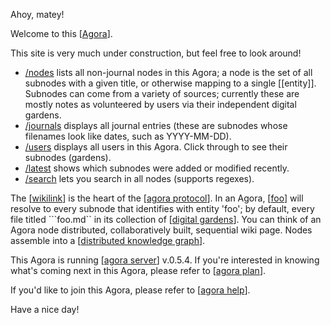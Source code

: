 Ahoy, matey!

Welcome to this [[Agora]].

 This site is very much under construction, but feel free to look around! 
 
- [/nodes](/nodes) lists all non-journal nodes in this Agora; a node is the set of all subnodes with a given title, or otherwise mapping to a single [[entity]]. Subnodes can come from a variety of sources; currently these are mostly notes as volunteered by users via their independent digital gardens.
- [/journals](/journals) displays all journal entries (these are subnodes whose filenames look like dates, such as YYYY-MM-DD).
- [/users](/users) displays all users in this Agora. Click through to see their subnodes (gardens).
- [/latest](/latest) shows which subnodes were added or modified recently.
- [/search](/search) lets you search in all nodes (supports regexes).

The [[wikilink]] is the heart of the [[agora protocol]]. In an Agora, [[foo]] will resolve to every subnode that identifies with entity 'foo'; by default, every file titled ```foo.md`` in its collection of [[digital gardens]]. You can think of an Agora node distributed, collaboratively built, sequential wiki page. Nodes assemble into a [[distributed knowledge graph]].

This Agora is running [[agora server]] v.0.5.4. If you're interested in knowing what's coming next in this Agora, please refer to [[agora plan]]. 

If you'd like to join this Agora, please refer to [[agora help]]. 

Have a nice day!

[//begin]: # "Autogenerated link references for markdown compatibility"
[Agora]: garden/flancian/agora "Agora"
[wikilink]: garden/flancian/wikilink "Wikilink"
[agora protocol]: garden/flancian/agora-protocol "Agora Protocol"
[foo]: garden/flancian/foo "Foo"
[digital gardens]: garden/flancian/digital-gardens "Digital Gardens"
[distributed knowledge graph]: garden/flancian/distributed-knowledge-graph "Distributed Knowledge Graph"
[agora server]: garden/flancian/agora-server "Agora Server"
[agora plan]: garden/flancian/agora-plan "Agora Plan"
[agora help]: garden/flancian/agora-help "Agora Help"
[//end]: # "Autogenerated link references"